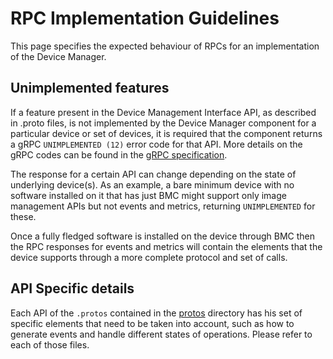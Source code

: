 # RPC Implementation Guidelines

This page specifies the expected behaviour of RPCs for an implementation of the Device Manager.

## Unimplemented features

If a feature present in the Device Management Interface API, as described in .proto files, is not implemented by the
Device Manager component for a particular device or set of devices, it is required that the component returns a
gRPC `UNIMPLEMENTED (12)` error code for that API. More details on the gRPC codes can be found in
the [gRPC specification](https://grpc.github.io/grpc/core/md_doc_statuscodes.html).

The response for a certain API can change depending on the state of underlying device(s). As an example,
a bare minimum device with no software installed on it that has just BMC might support only image management APIs but
not events and metrics, returning `UNIMPLEMENTED` for these.

Once a fully fledged software is installed on the device through BMC then the RPC responses for events and metrics will
contain the elements that the device supports through a more complete protocol and set of calls.

## API Specific details

Each API of the `.protos` contained in the [protos](../protos/) directory has his set of specific elements that
need to be taken into account, such as how to generate events and handle different states of operations.
Please refer to each of those files.